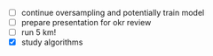 - [ ] continue oversampling and potentially train model
- [ ] prepare presentation for okr review
- [ ] run 5 km!
- [x] study algorithms